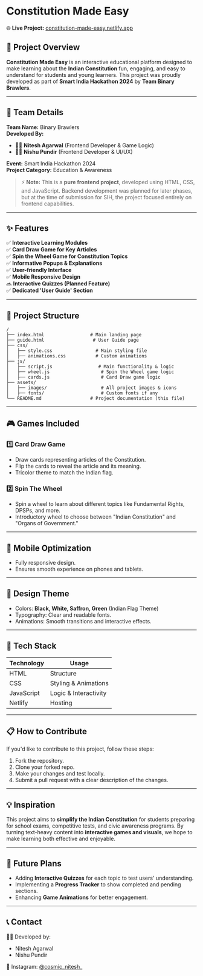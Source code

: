 
# Constitution Made Easy

🌐 **Live Project:** [constitution-made-easy.netlify.app](https://constitution-made-easy.netlify.app)

## 📖 Project Overview

**Constitution Made Easy** is an interactive educational platform designed to make learning about the **Indian Constitution** fun, engaging, and easy to understand for students and young learners. This project was proudly developed as part of **Smart India Hackathon 2024** by **Team Binary Brawlers**.

---

## 👥 Team Details

**Team Name:** Binary Brawlers  
**Developed By:**  
- 👩‍💻 **Nitesh Agarwal** (Frontend Developer & Game Logic)  
- 👩‍💻 **Nishu Pundir** (Frontend Developer & UI/UX)  

**Event:** Smart India Hackathon 2024  
**Project Category:** Education & Awareness  

> ⚡ **Note:** This is a **pure frontend project**, developed using HTML, CSS, and JavaScript. Backend development was planned for later phases, but at the time of submission for SIH, the project focused entirely on frontend capabilities.

---

## ✨ Features

✅ **Interactive Learning Modules**  
✅ **Card Draw Game for Key Articles**  
✅ **Spin the Wheel Game for Constitution Topics**  
✅ **Informative Popups & Explanations**  
✅ **User-friendly Interface**  
✅ **Mobile Responsive Design**  
🔜 **Interactive Quizzes (Planned Feature)**  
✅ **Dedicated 'User Guide' Section**

---

## 📂 Project Structure

```
/
├── index.html                 # Main landing page
├── guide.html                  # User Guide page
├── css/
│   ├── style.css                # Main styling file
│   ├── animations.css           # Custom animations
├── js/
│   ├── script.js                 # Main functionality & logic
│   ├── wheel.js                   # Spin the Wheel game logic
│   ├── cards.js                   # Card Draw game logic
├── assets/
│   ├── images/                    # All project images & icons
│   ├── fonts/                     # Custom fonts if any
└── README.md                  # Project documentation (this file)
```

---

## 🎮 Games Included

### 1️⃣ **Card Draw Game**
- Draw cards representing articles of the Constitution.
- Flip the cards to reveal the article and its meaning.
- Tricolor theme to match the Indian flag.

### 2️⃣ **Spin The Wheel**
- Spin a wheel to learn about different topics like Fundamental Rights, DPSPs, and more.
- Introductory wheel to choose between "Indian Constitution" and "Organs of Government."

---

## 📱 Mobile Optimization
- Fully responsive design.
- Ensures smooth experience on phones and tablets.

---

## 🎨 Design Theme
- Colors: **Black, White, Saffron, Green** (Indian Flag Theme)
- Typography: Clear and readable fonts.
- Animations: Smooth transitions and interactive effects.

---

## 🚀 Tech Stack

| Technology | Usage |
|------------|------|
| HTML | Structure |
| CSS | Styling & Animations |
| JavaScript | Logic & Interactivity |
| Netlify | Hosting |

---

## 📋 How to Contribute
If you'd like to contribute to this project, follow these steps:

1. Fork the repository.
2. Clone your forked repo.
3. Make your changes and test locally.
4. Submit a pull request with a clear description of the changes.

---

## 💡 Inspiration
This project aims to **simplify the Indian Constitution** for students preparing for school exams, competitive tests, and civic awareness programs. By turning text-heavy content into **interactive games and visuals**, we hope to make learning both effective and enjoyable.

---

## 🚧 Future Plans
- Adding **Interactive Quizzes** for each topic to test users' understanding.
- Implementing a **Progress Tracker** to show completed and pending sections.
- Enhancing **Game Animations** for better engagement.

---

## 📞 Contact
👩‍💻 Developed by:  
- Nitesh Agarwal  
- Nishu Pundir  

📸 Instagram: [@cosmic_nitesh_](https://www.instagram.com/cosmic_nitesh_)


